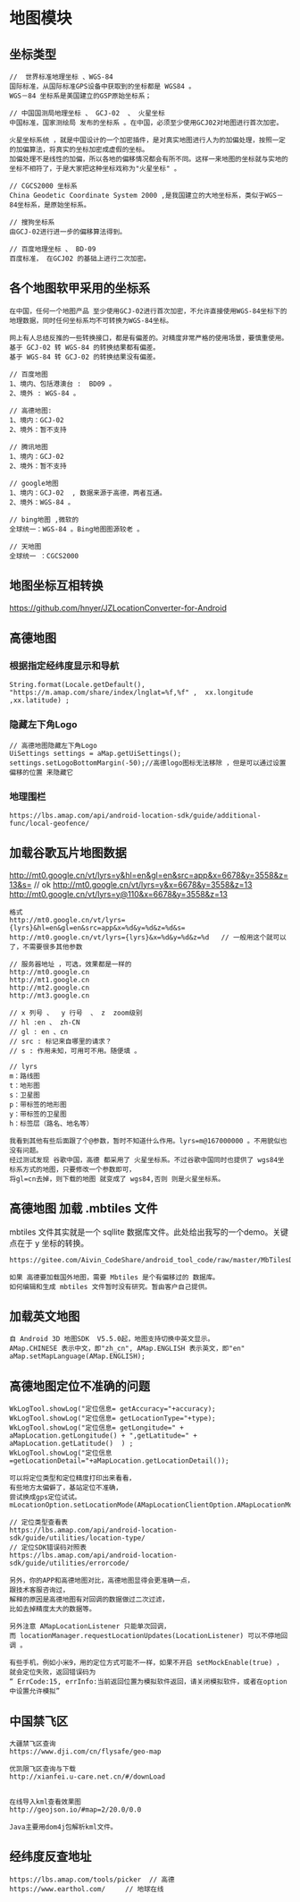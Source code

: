 # 地图模块

## 坐标类型
```text
//  世界标准地理坐标 、WGS-84 
国际标准，从国际标准GPS设备中获取到的坐标都是 WGS84 。
WGS－84 坐标系是美国建立的GSP原始坐标系；

// 中国国测局地理坐标 、 GCJ-02  、 火星坐标 
中国标准，国家测绘局 发布的坐标系 。在中国，必须至少使用GCJ02对地图进行首次加密。  

火星坐标系统 ，就是中国设计的一个加密插件，是对真实地图进行人为的加偏处理，按照一定的加偏算法，将真实的坐标加密成虚假的坐标。
加偏处理不是线性的加偏，所以各地的偏移情况都会有所不同。这样一来地图的坐标就与实地的坐标不相符了，于是大家把这种坐标戏称为"火星坐标" 。

// CGCS2000 坐标系
China Geodetic Coordinate System 2000 ,是我国建立的大地坐标系，类似于WGS－84坐标系，是原始坐标系。

// 搜狗坐标系
由GCJ-02进行进一步的偏移算法得到。

// 百度地理坐标 、 BD-09
百度标准， 在GCJ02 的基础上进行二次加密。
```

##  各个地图软甲采用的坐标系
```text
在中国，任何一个地图产品 至少使用GCJ-02进行首次加密，不允许直接使用WGS-84坐标下的地理数据，同时任何坐标系均不可转换为WGS-84坐标。

网上有人总结反推的一些转换接口，都是有偏差的。对精度非常严格的使用场景，要慎重使用。 
基于 GCJ-02 转 WGS-84 的转换结果都有偏差。
基于 WGS-84 转 GCJ-02 的转换结果没有偏差。

// 百度地图
1、境内、包括港澳台 :  BD09 。
2、境外 : WGS-84 。

// 高德地图:
1、境内：GCJ-02
2、境外：暂不支持

// 腾讯地图 
1、境内：GCJ-02
2、境外：暂不支持 

// google地图
1、境内：GCJ-02  , 数据来源于高德，两者互通。 
2、境外：WGS-84 。

// bing地图 ,微软的
全球统一：WGS-84 。Bing地图图源较老 。

// 天地图
全球统一 ：CGCS2000
```

## 地图坐标互相转换
https://github.com/hnyer/JZLocationConverter-for-Android


## 高德地图
### 根据指定经纬度显示和导航
```text
String.format(Locale.getDefault(), "https://m.amap.com/share/index/lnglat=%f,%f" ,  xx.longitude ,xx.latitude) ;
```

### 隐藏左下角Logo
```text
// 高德地图隐藏左下角Logo
UiSettings settings = aMap.getUiSettings();
settings.setLogoBottomMargin(-50);//高德logo图标无法移除 ，但是可以通过设置偏移的位置 来隐藏它  
```

### 地理围栏
```text
https://lbs.amap.com/api/android-location-sdk/guide/additional-func/local-geofence/
```

## 加载谷歌瓦片地图数据
http://mt0.google.cn/vt/lyrs=y&hl=en&gl=en&src=app&x=6678&y=3558&z=13&s=  // ok
http://mt0.google.cn/vt/lyrs=y&x=6678&y=3558&z=13  
http://mt0.google.cn/vt/lyrs=y@110&x=6678&y=3558&z=13  

```text
格式
http://mt0.google.cn/vt/lyrs={lyrs}&hl=en&gl=en&src=app&x=%d&y=%d&z=%d&s=
http://mt0.google.cn/vt/lyrs={lyrs}&x=%d&y=%d&z=%d   // 一般用这个就可以了，不需要很多其他参数

// 服务器地址 ，可选，效果都是一样的
http://mt0.google.cn
http://mt1.google.cn
http://mt2.google.cn
http://mt3.google.cn

// x 列号 、  y 行号  、 z  zoom级别
// hl :en 、 zh-CN 
// gl : en 、cn
// src : 标记来自哪里的请求？
// s : 作用未知，可用可不用。随便填 。

// lyrs 
m：路线图  
​t：地形图  
​s：卫星图 
​p：带标签的地形图  
​y：带标签的卫星图
​h：标签层（路名、地名等）

我看到其他有些后面跟了个@参数，暂时不知道什么作用。lyrs=m@167000000 。不用貌似也没有问题。
经过测试发现 谷歌中国，高德 都采用了 火星坐标系。不过谷歌中国同时也提供了 wgs84坐标系方式的地图，只要修改一个参数即可，
将gl=cn去掉，则下载的地图 就变成了 wgs84,否则 则是火星坐标系。
```

## 高德地图 加载 .mbtiles 文件
mbtiles 文件其实就是一个 sqllite 数据库文件。此处给出我写的一个demo。关键点在于 y 坐标的转换。
```text
https://gitee.com/Aivin_CodeShare/android_tool_code/raw/master/MbTilesDataTool.java

如果 高德要加载国外地图，需要 Mbtiles 是个有偏移过的 数据库。
如何编辑和生成 mbtiles 文件暂时没有研究。暂由客户自己提供。
```

## 加载英文地图
```text
自 Android 3D 地图SDK  V5.5.0起，地图支持切换中英文显示。
AMap.CHINESE 表示中文，即"zh_cn", AMap.ENGLISH 表示英文，即"en" 
aMap.setMapLanguage(AMap.ENGLISH);   
```

## 高德地图定位不准确的问题
```text
WkLogTool.showLog("定位信息= getAccuracy="+accuracy);
WkLogTool.showLog("定位信息= getLocationType="+type);
WkLogTool.showLog("定位信息= getLongitude=" + aMapLocation.getLongitude() + ",getLatitude=" + aMapLocation.getLatitude()  ) ;
WkLogTool.showLog("定位信息=getLocationDetail="+aMapLocation.getLocationDetail());

可以将定位类型和定位精度打印出来看看，
有些地方太偏僻了，基站定位不准确，
尝试换成gps定位试试。
mLocationOption.setLocationMode(AMapLocationClientOption.AMapLocationMode.Device_Sensors);

// 定位类型查看表
https://lbs.amap.com/api/android-location-sdk/guide/utilities/location-type/
// 定位SDK错误码对照表
https://lbs.amap.com/api/android-location-sdk/guide/utilities/errorcode/

另外，你的APP和高德地图对比，高德地图显得会更准确一点，
跟技术客服咨询过，
解释的原因是高德地图有对回调的数据做过二次过滤，
比如去掉精度太大的数据等。

另外注意 AMapLocationListener 只能单次回调，
而 locationManager.requestLocationUpdates(LocationListener) 可以不停地回调 。

有些手机，例如小米9，用的定位方式可能不一样，如果不开启 setMockEnable(true) ，
就会定位失败，返回错误码为 
“ ErrCode:15, errInfo:当前返回位置为模拟软件返回，请关闭模拟软件，或者在option中设置允许模拟”
```



##  中国禁飞区

```text
大疆禁飞区查询
https://www.dji.com/cn/flysafe/geo-map

优凯限飞区查询与下载
http://xianfei.u-care.net.cn/#/downLoad 


在线导入kml查看效果图
http://geojson.io/#map=2/20.0/0.0

Java主要用dom4j包解析kml文件。 
```


## 经纬度反查地址 
```text
https://lbs.amap.com/tools/picker  // 高德
https://www.earthol.com/     // 地球在线
```
 

 
